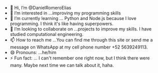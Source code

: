 - 👋 Hi, I’m @DanielRomeroElias
- 👀 I’m interested in ...improving my programming skills
- 🌱 I’m currently learning ... Python and Node.js because I love programming. I think it's like having superpowers.
- 💞️ I’m looking to collaborate on ...projects to improve my skills. I have studied computational engineering.
- 📫 How to reach me ...You can find me through this site or send me a message on WhatsApp at my cell phone number +52 5639249113.
- 😄 Pronouns: ...he/him
- ⚡ Fun fact: ... I can't remember one right now, but I think there were many. Maybe next time we can talk about it, haha.

<!---
DanielRomeroElias/DanielRomeroElias is a ✨ special ✨ repository because its `README.md` (this file) appears on your GitHub profile.
You can click the Preview link to take a look at your changes.
--->
